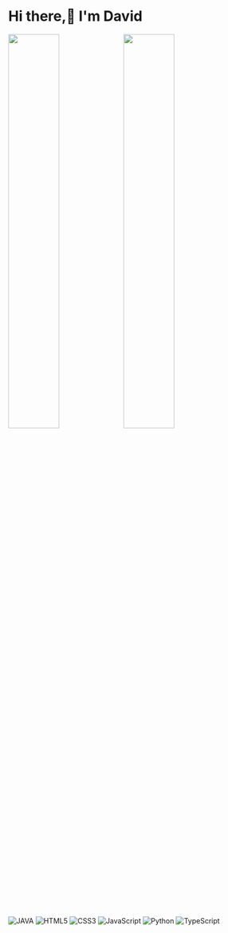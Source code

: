 # Hi there,🖖 I'm David
<img aligm="left"  width="45%" src="https://github-readme-stats.vercel.app/api?username=DavidCaffrey&theme=cobalt2&show_icons=true"/>
<img aligm="left"  width="45%" src="https://github-readme-stats.vercel.app/api/top-langs/?username=DavidCaffrey&layout=compact" />

![JAVA](https://img.shields.io/badge/java-%23E34F26.svg?style=for-the-badge&logo=html5&logoColor=white)
![HTML5](https://img.shields.io/badge/html5-%23E34F26.svg?style=for-the-badge&logo=html5&logoColor=white)
![CSS3](https://img.shields.io/badge/css3-%231572B6.svg?style=for-the-badge&logo=css3&logoColor=white)
![JavaScript](https://img.shields.io/badge/javascript-%23323330.svg?style=for-the-badge&logo=javascript&logoColor=%23F7DF1E)
	![Python](https://img.shields.io/badge/python-3670A0?style=for-the-badge&logo=python&logoColor=ffdd54)
	![TypeScript](https://img.shields.io/badge/typescript-%23007ACC.svg?style=for-the-badge&logo=typescript&logoColor=white)

